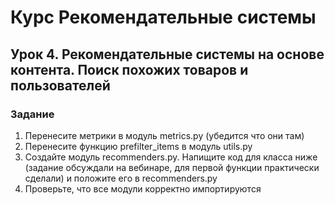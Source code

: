 # Курс Рекомендательные системы

## Урок 4. Рекомендательные системы на основе контента. Поиск похожих товаров и пользователей

### Задание

1. Перенесите метрики в модуль metrics.py (убедится что они там)
2. Перенесите функцию prefilter_items в модуль utils.py
3. Создайте модуль recommenders.py. Напищите код для класса ниже (задание обсуждали на вебинаре, для первой функции практически сделали) и положите его в recommenders.py
4. Проверьте, что все модули корректно импортируются
